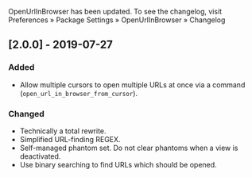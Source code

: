 OpenUrlInBrowser has been updated. To see the changelog, visit
Preferences » Package Settings » OpenUrlInBrowser » Changelog

## [2.0.0] - 2019-07-27

### Added
- Allow multiple cursors to open multiple URLs at once via a command (`open_url_in_browser_from_cursor`).

### Changed
- Technically a total rewrite.
- Simplified URL-finding REGEX.
- Self-managed phantom set. Do not clear phantoms when a view is deactivated.
- Use binary searching to find URLs which should be opened.
